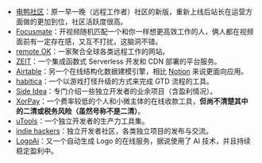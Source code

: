 ---
---

* [电鸭社区](https://eleduck.com/)：原一早一晚（远程工作者）社区的新版，重新上线后站长在运营方面做的更加到位，社区活跃度很高。
* [Focusmate](https://www.focusmate.com/)：开视频随机匹配一个和你一样想更高效工作的人，俩人都在视频面前有一定存在感，又互不打扰，这脑洞不错。
* [remote OK](https://remoteok.io/)：一家聚合全球各类远程工作的网站。
* [ZEIT](https://zeit.co/)：一个集成函数式 Serverless 开发和 CDN 部署的平台服务。
* [Airtable](https://airtable.com/)：另一个在线结构化数据建模引擎，相比 [Notion](https://www.notion.so/?r=2d53caefae684e06a58cd306eea2b6ee) 来说更面向应用。
* [habitica](https://habitica.com/)：一个以游戏打怪升级的方式来完成 GTD 流程的工具。
* [Side Idea](http://sideidea.com/)：专门介绍一些独立开发者的业余项目（含盈利情况）。
* [XorPay](https://xorpay.com/)：一个费率较低的个人和小微主体的在线收款工具，**但尚不清楚其中的二清或税务风险（虽然号称不是二清）**。
* [uTools](https://www.u.tools/)：一个独立开发者的生产力工具集。
* [indie hackers](https://indiehackers.net/)：独立开发者社区，各类独立项目的发布与交流。
* [LogoAi](https://www.logoai.com/)：又一个自动生成 Logo 的在线服务，据说使用了 AI 技术，并且持续稳定盈利中。

